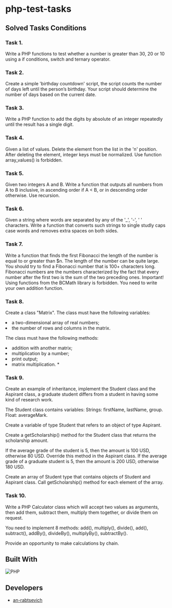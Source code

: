 # php-test-tasks

## Solved Tasks Conditions

### Task 1.

Write a PHP functions to test whether a number is greater than 30, 20 or 10 using a if conditions, switch and ternary operator.


### Task 2.

Create a simple 'birthday countdown' script, the script counts the number of days left until the person’s birthday. Your script should determine the number of days based on the current date.


### Task 3.

Write a PHP function to add the digits by absolute of an integer repeatedly until the result has a single digit. 


### Task 4.

Given a list of values. Delete the element from the list in the 'n' position. After deleting the element, integer keys must be normalized. Use function array_values() is forbidden.


### Task 5.

Given two integers A and B. Write a function that outputs all numbers from A to B inclusive, in ascending order if A < B, or in descending order otherwise. Use recursion.


### Task 6.

Given a string where words are separated by any of the '_', '-', ' ' characters. Write a function that converts such strings to single studly caps case words and removes extra spaces on both sides.


### Task 7.

Write a function that finds the first Fibonacci the length of the number is equal to or greater than $n. The length of the number can be quite large. You should try to find a Fibonacci number that is 100+ characters long.
Fibonacci numbers are the numbers characterized by the fact that every number after the first two is the sum of the two preceding ones.
Important! Using functions from the BCMath library is forbidden. You need to write your own addition function.


### Task 8.

Create a class "Matrix". The class must have the following variables:

<li>a two-dimensional array of real numbers;</li>
<li>the number of rows and columns in the matrix.</li>


The class must have the following methods:

<li>addition with another matrix;</li>
<li>multiplication by a number;</li>
<li>print output;</li>
<li>matrix multiplication. *</li>


### Task 9.

Create an example of inheritance, implement the Student class and the Aspirant class, a graduate student differs from a student in having some kind of research work.

The Student class contains variables: 
Strings: firstName, lastName, group. 
Float: averageMark.

Create a variable of type Student that refers to an object of type Aspirant.

Create a getScholarship() method for the Student class that returns the scholarship amount. 

If the average grade of the student is 5, then the amount is 100 USD, otherwise 80 USD. Override this method in the Aspirant class. If the average grade of a graduate student is 5, then the amount is 200 USD, otherwise 180 USD.

Create an array of Student type that contains objects of Student and Aspirant class. Call getScholarship() method for each element of the array.


### Task 10. 

Write a PHP Calculator class which will accept two values as arguments, then add them, subtract them, multiply them together, or divide them on request.

You need to implement 8 methods: add(), multiply(), divide(), add(), subtract(), addBy(), divideBy(), multiplyBy(), subtractBy().

Provide an opportunity to make calculations by chain.

## Built With

<span><img src="https://img.shields.io/badge/PHP-%234f5b93?style=flat-square" alt="PHP"></span>

## Developers

- [an-rabtsevich](https://github.com/an-rabtsevich)
